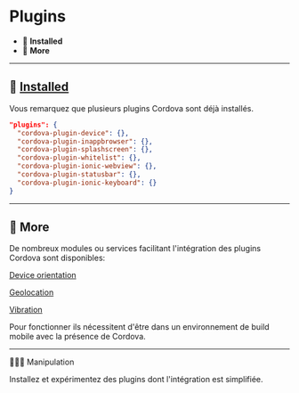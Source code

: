 # Plugins

*  🔖 **Installed**
*  🔖 **More**

___

## 📑 [Installed](https://ionicframework.com/docs/angular/lifecycle)

Vous remarquez que plusieurs plugins Cordova sont déjà installés.

```json
"plugins": {
  "cordova-plugin-device": {},
  "cordova-plugin-inappbrowser": {},
  "cordova-plugin-splashscreen": {},
  "cordova-plugin-whitelist": {},
  "cordova-plugin-ionic-webview": {},
  "cordova-plugin-statusbar": {},
  "cordova-plugin-ionic-keyboard": {}
}
```

___

## 📑 More

De nombreux modules ou services facilitant l'intégration des plugins Cordova sont disponibles:

[Device orientation](https://ionicframework.com/docs/native/device-orientation)

[Geolocation](https://ionicframework.com/docs/enterprise/geolocation)

[Vibration](https://ionicframework.com/docs/enterprise/vibration)

Pour fonctionner ils nécessitent d'être dans un environnement de build mobile avec la présence de Cordova.

___

👨🏻‍💻 Manipulation

Installez et expérimentez des plugins dont l'intégration est simplifiée.